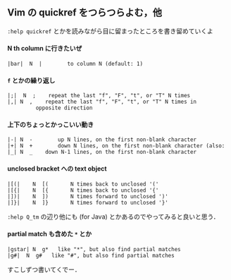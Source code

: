 Vim の quickref をつらつらよむ，他
------------------------------

`:help quickref` とかを読みながら目に留まったところを書き留めていくよ


#### N th column に行きたいぜ
`|bar|	N  |		to column N (default: 1)`

#### `f` とかの繰り返し
```
|;|  N  ;    repeat the last "f", "F", "t", or "T" N times
|,| N  ,    repeat the last "f", "F", "t", or "T" N times in
         opposite direction
```

#### 上下のちょっとかっこいい動き
```
|-|	N  -		up N lines, on the first non-blank character
|+|	N  +		down N lines, on the first non-blank character (also:
|_| N  _    down N-1 lines, on the first non-blank character
```

#### unclosed bracket への text object

```
|[(|	N  [(		N times back to unclosed '('
|[{|	N  [{		N times back to unclosed '{'
|])|	N  ])		N times forward to unclosed ')'
|]}|	N  ]}		N times forward to unclosed '}'
```

`:help Q_tm` の辺り他にも (for Java) とかあるのでやってみると良いと思う．

#### partial match も含めた `*` とか

```
|gstar| N  g*   like "*", but also find partial matches
|g#|  N  g#   like "#", but also find partial matches
```


すこしずつ書いてくでー．

